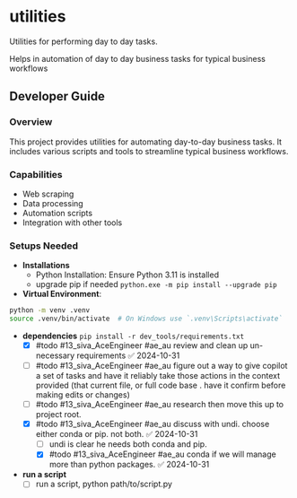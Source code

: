 # utilities

Utilities for performing day to day tasks. 

Helps in automation of day to day business tasks for typical business workflows

## Developer Guide

### Overview
This project provides utilities for automating day-to-day business tasks. It includes various scripts and tools to streamline typical business workflows.

### Capabilities
- Web scraping
- Data processing
- Automation scripts
- Integration with other tools

### Setups Needed

- **Installations** 
    - Python Installation: Ensure Python 3.11 is installed
    - upgrade pip if needed ``python.exe -m pip install --upgrade pip``
- **Virtual Environment**: 
```sh
python -m venv .venv
source .venv/bin/activate  # On Windows use `.venv\Scripts\activate`
```
- **dependencies** ``pip install -r dev_tools/requirements.txt``
  - [x] #todo #13_siva_AceEngineer #ae_au review and clean up un-necessary requirements ✅ 2024-10-31
  - [ ] #todo #13_siva_AceEngineer #ae_au figure out a way to give copilot a set of tasks and have it reliably take those actions in the context provided (that current file, or full code base . have it confirm before making edits or changes)
  - [ ] #todo #13_siva_AceEngineer #ae_au research then move this up to project root.
  - [x] #todo #13_siva_AceEngineer #ae_au discuss with undi. choose either conda or pip. not both. ✅ 2024-10-31
	- [ ] undi is clear he needs both conda and pip. 
    - [x] #todo #13_siva_AceEngineer #ae_au conda if we will manage more than python packages. ✅ 2024-10-31
  
- **run a script**
  - [ ] run a script, python path/to/script.py
